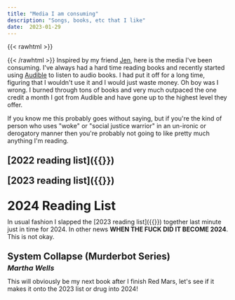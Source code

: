 ```yaml
---
title: "Media I am consuming"
description: "Songs, books, etc that I like"
date:  2023-01-29
---
```

{{< rawhtml >}}
<style>
    h3 {
        margin-top: 0.5em!important;
        line-height: 1;
        padding: 0;
        margin-bottom:0!important;
    }

    h1, h2 {
        margin-top: 1.2em!important;
        line-height: 1;
        padding: 0;
        margin-bottom:0!important;
    }
</style>
{{< /rawhtml >}}
Inspired by my friend [Jen](https://jenmyers.net), here is the media I've been consuming. I've always had a hard time reading books and recently started 
using [Audible](https://www.audible.com/) to listen to audio books. I had put it off for a long time, figuring that I wouldn't use it and I would just 
waste money. Oh boy was I wrong. I burned through tons of books and very much outpaced the one credit a month I got from Audible and have gone up 
to the highest level they offer. 

If you know me this probably goes without saying, but if you're the kind of person who uses "woke" or "social justice warrior" in an un-ironic or 
derogatory manner then you're probably not going to like pretty much anything I'm reading. 

## [2022 reading list]({{<ref books-22>}})
## [2023 reading list]({{<ref books-23>}})

# 2024 Reading List

In usual fashion I slapped the [2023 reading list]({{<ref books-23>}}) together last minute just in time for 2024. In other news 
**WHEN THE FUCK DID IT BECOME 2024**. This is not okay.



## System Collapse (Murderbot Series)
### _Martha Wells_ 
This will obviously be my next book after I finish Red Mars, let's see if it makes it onto the 2023 list or drug into 2024!


